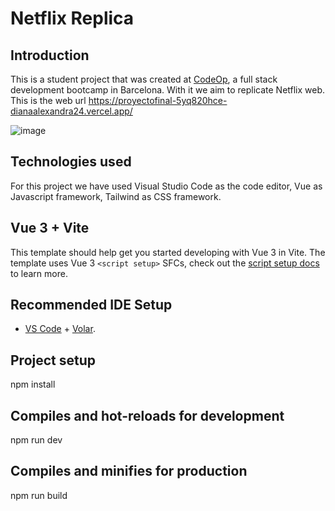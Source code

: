 # Netflix Replica
## Introduction

This is a student project that was created at [CodeOp](http://codeop.tech), a full stack development bootcamp in Barcelona. With it we aim to replicate Netflix web. This is the web url https://proyectofinal-5yq820hce-dianaalexandra24.vercel.app/ 

![image](https://user-images.githubusercontent.com/72190510/198112684-63c44c17-4f96-4449-9423-2a2a4b2408a9.png)

## Technologies used

For this project we have used Visual Studio Code as the code editor, Vue as Javascript framework, Tailwind as CSS framework.

## Vue 3 + Vite

This template should help get you started developing with Vue 3 in Vite. The template uses Vue 3 `<script setup>` SFCs, check out the [script setup docs](https://v3.vuejs.org/api/sfc-script-setup.html#sfc-script-setup) to learn more.

## Recommended IDE Setup

- [VS Code](https://code.visualstudio.com/) + [Volar](https://marketplace.visualstudio.com/items?itemName=Vue.volar).

## Project setup

npm install

## Compiles and hot-reloads for development

npm run dev

## Compiles and minifies for production

npm run build
